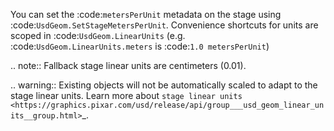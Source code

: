 You can set the :code:`metersPerUnit` metadata on the stage using :code:`UsdGeom.SetStageMetersPerUnit`. Convenience shortcuts for units are scoped in :code:`UsdGeom.LinearUnits` (e.g. :code:`UsdGeom.LinearUnits.meters` is :code:`1.0 metersPerUnit`)

.. note::
    Fallback stage linear units are centimeters (0.01).

.. warning::
    Existing objects will not be automatically scaled to adapt to the stage linear units. Learn more about `stage linear units <https://graphics.pixar.com/usd/release/api/group___usd_geom_linear_units__group.html>`_.

